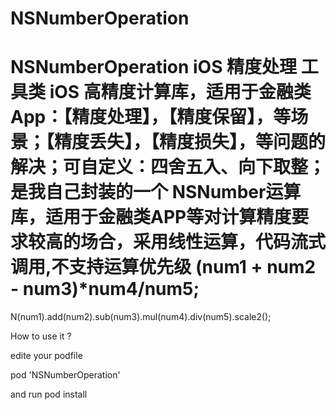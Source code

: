 # NSNumberOperation
NSNumberOperation 
iOS 精度处理 工具类
iOS 高精度计算库，适用于金融类App：【精度处理】，【精度保留】，等场景；【精度丢失】，【精度损失】，等问题的解决；可自定义：四舍五入、向下取整；
是我自己封装的一个 NSNumber运算 库，适用于金融类APP等对计算精度要求较高的场合，采用线性运算，代码流式调用,不支持运算优先级
(num1 + num2 - num3)*num4/num5;
=
N(num1).add(num2).sub(num3).mul(num4).div(num5).scale2();

How to use it ?

edite your podfile

pod 'NSNumberOperation'

and run pod install
